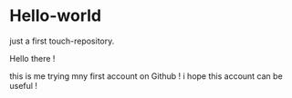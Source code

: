 # Hello-world
just a first touch-repository.

Hello there !

this is me trying mny first account on Github ! i hope this account can be useful !
